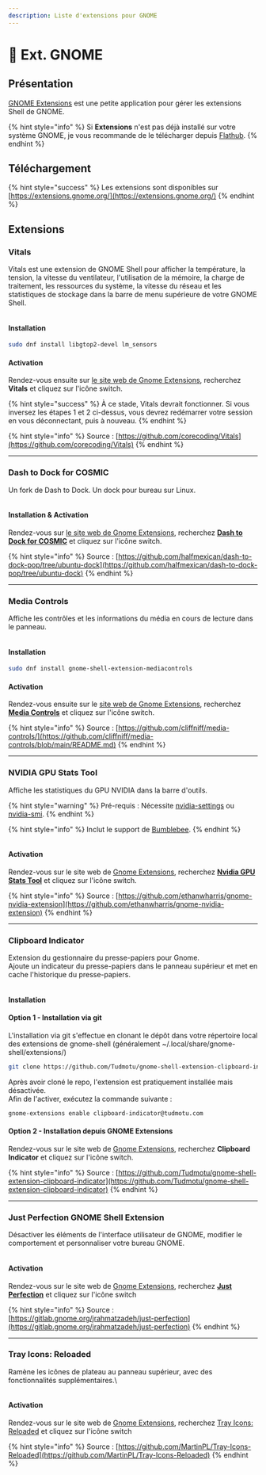 ```yaml
---
description: Liste d'extensions pour GNOME
---
```


# 👣 Ext. GNOME

## Présentation

[GNOME Extensions](https://gitlab.gnome.org/GNOME/gnome-shell-extensions) est une petite application pour gérer les extensions Shell de GNOME.

{% hint style="info" %}
Si **Extensions** n'est pas déjà installé sur votre système GNOME, je vous recommande de le télécharger depuis [Flathub](https://flathub.org/apps/details/org.gnome.Extensions).
{% endhint %}

## Téléchargement

{% hint style="success" %}
Les extensions sont disponibles sur [https://extensions.gnome.org/](https://extensions.gnome.org/)
{% endhint %}

## Extensions

### Vitals

Vitals est une extension de GNOME Shell pour afficher la température, la tension, la vitesse du ventilateur, l'utilisation de la mémoire, la charge de traitement, les ressources du système, la vitesse du réseau et les statistiques de stockage dans la barre de menu supérieure de votre GNOME Shell.

<figure><img src="../../.gitbook/assets/Vitals.GIF" alt=""><figcaption></figcaption></figure>

#### Installation

```bash
sudo dnf install libgtop2-devel lm_sensors
```

#### Activation

Rendez-vous ensuite sur [le site web de Gnome Extensions](https://extensions.gnome.org/extension/1460/vitals/), recherchez **Vitals** et cliquez sur l'icône switch.

{% hint style="success" %}
À ce stade, Vitals devrait fonctionner. Si vous inversez les étapes 1 et 2 ci-dessus, vous devrez redémarrer votre session en vous déconnectant, puis à nouveau.
{% endhint %}

{% hint style="info" %}
Source : [https://github.com/corecoding/Vitals](https://github.com/corecoding/Vitals)
{% endhint %}

***

### Dash to Dock for COSMIC

Un fork de Dash to Dock. Un dock pour bureau sur Linux.

<figure><img src="../../.gitbook/assets/screenshot (2).jpg" alt=""><figcaption></figcaption></figure>

#### Installation & Activation

Rendez-vous sur [le site web de Gnome Extensions](https://extensions.gnome.org), recherchez [**Dash to Dock for COSMIC**](https://extensions.gnome.org/extension/5004/dash-to-dock-for-cosmic/) et cliquez sur l'icône switch.

{% hint style="info" %}
Source : [https://github.com/halfmexican/dash-to-dock-pop/tree/ubuntu-dock](https://github.com/halfmexican/dash-to-dock-pop/tree/ubuntu-dock)
{% endhint %}

***

### Media Controls

Affiche les contrôles et les informations du média en cours de lecture dans le panneau.

<figure><img src="../../.gitbook/assets/mediacontrols.png" alt=""><figcaption></figcaption></figure>

#### Installation

```bash
sudo dnf install gnome-shell-extension-mediacontrols
```

#### Activation

Rendez-vous ensuite sur le [site web de Gnome Extensions](https://extensions.gnome.org/), recherchez [**Media Controls**](https://extensions.gnome.org/extension/4470/media-controls/) et cliquez sur l'icône switch.

{% hint style="info" %}
Source : [https://github.com/cliffniff/media-controls/](https://github.com/cliffniff/media-controls/blob/main/README.md)
{% endhint %}

***

### NVIDIA GPU Stats Tool <a href="#extension_name" id="extension_name"></a>

Affiche les statistiques du GPU NVIDIA dans la barre d'outils.&#x20;

{% hint style="warning" %}
Pré-requis : Nécessite [nvidia-settings](https://download.nvidia.com/XFree86/Linux-x86\_64/396.51/README/nvidiasettings.html) ou [nvidia-smi](https://download.nvidia.com/XFree86/Linux-x86\_64/396.51/README/nvidia-smi.html).
{% endhint %}

{% hint style="info" %}
Inclut le support de [Bumblebee](https://www.bumblebee-project.org/).
{% endhint %}

<figure><img src="../../.gitbook/assets/nvidia-gpu_stats.png" alt=""><figcaption></figcaption></figure>

#### Activation

Rendez-vous sur le site web de [Gnome Extensions](https://extensions.gnome.org/), recherchez [**Nvidia GPU Stats Tool**](https://extensions.gnome.org/extension/1320/nvidia-gpu-stats-tool) et cliquez sur l'icône switch.

{% hint style="info" %}
Source : [https://github.com/ethanwharris/gnome-nvidia-extension](https://github.com/ethanwharris/gnome-nvidia-extension)
{% endhint %}

***

### Clipboard Indicator

Extension du gestionnaire du presse-papiers pour Gnome.\
Ajoute un indicateur du presse-papiers dans le panneau supérieur et met en cache l'historique du presse-papiers.

<figure><img src="../../.gitbook/assets/screenshot_779_z38Ay1y.png" alt=""><figcaption></figcaption></figure>

#### Installation

#### Option 1 - Installation via git

L'installation via git s'effectue en clonant le dépôt dans votre répertoire local des extensions de gnome-shell (généralement \~/.local/share/gnome-shell/extensions/)

```bash
git clone https://github.com/Tudmotu/gnome-shell-extension-clipboard-indicator.git <extensions-dir>/clipboard-indicator@tudmotu.com
```

Après avoir cloné le repo, l'extension est pratiquement installée mais désactivée. \
Afin de l'activer, exécutez la commande suivante :

```bash
gnome-extensions enable clipboard-indicator@tudmotu.com
```

#### Option 2 - Installation depuis GNOME Extensions

Rendez-vous sur le site web de [Gnome Extensions](https://extensions.gnome.org/), recherchez **Clipboard Indicator** et cliquez sur l'icône switch.

{% hint style="info" %}
Source : [https://github.com/Tudmotu/gnome-shell-extension-clipboard-indicator](https://github.com/Tudmotu/gnome-shell-extension-clipboard-indicator)
{% endhint %}

***

### Just Perfection GNOME Shell Extension

Désactiver les éléments de l'interface utilisateur de GNOME, modifier le comportement et personnaliser votre bureau GNOME.

<figure><img src="../../.gitbook/assets/Juste_perfection.svg" alt=""><figcaption></figcaption></figure>

#### Activation

Rendez-vous sur le site web de [Gnome Extensions](https://extensions.gnome.org/extension/3843/just-perfection/), recherchez [**Just Perfection**](https://extensions.gnome.org/extension/3843/just-perfection/) et cliquez sur l'icône switch

{% hint style="info" %}
Source : [https://gitlab.gnome.org/jrahmatzadeh/just-perfection](https://gitlab.gnome.org/jrahmatzadeh/just-perfection)
{% endhint %}

***

### Tray Icons: Reloaded <a href="#extension_name" id="extension_name"></a>

Ramène les icônes de plateau au panneau supérieur, avec des fonctionnalités supplémentaires.\


<figure><img src="../../.gitbook/assets/screenshot_2890.png" alt=""><figcaption></figcaption></figure>

#### Activation

Rendez-vous sur le site web de [Gnome Extensions](https://extensions.gnome.org/extension/2890/tray-icons-reloaded/), recherchez [Tray Icons: Reloaded](https://app.gitbook.com/s/Pp6PcTwYyYLWwFxkG4Q4/the-basics/change-requests) et cliquez sur l'icône switch

{% hint style="info" %}
Source : [https://github.com/MartinPL/Tray-Icons-Reloaded](https://github.com/MartinPL/Tray-Icons-Reloaded)
{% endhint %}
